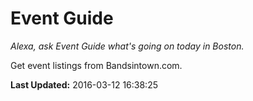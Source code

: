 # Event Guide
*Alexa, ask Event Guide what's going on today in Boston.*

Get event listings from Bandsintown.com.

**Last Updated:** 2016-03-12 16:38:25